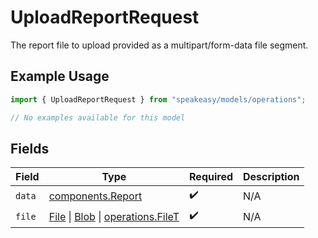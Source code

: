 # UploadReportRequest

The report file to upload provided as a multipart/form-data file segment.

## Example Usage

```typescript
import { UploadReportRequest } from "speakeasy/models/operations";

// No examples available for this model
```

## Fields

| Field                                                                                                                                                                                | Type                                                                                                                                                                                 | Required                                                                                                                                                                             | Description                                                                                                                                                                          |
| ------------------------------------------------------------------------------------------------------------------------------------------------------------------------------------ | ------------------------------------------------------------------------------------------------------------------------------------------------------------------------------------ | ------------------------------------------------------------------------------------------------------------------------------------------------------------------------------------ | ------------------------------------------------------------------------------------------------------------------------------------------------------------------------------------ |
| `data`                                                                                                                                                                               | [components.Report](../../models/components/report.md)                                                                                                                               | :heavy_check_mark:                                                                                                                                                                   | N/A                                                                                                                                                                                  |
| `file`                                                                                                                                                                               | [File](https://developer.mozilla.org/en-US/docs/Web/API/File) \| [Blob](https://developer.mozilla.org/en-US/docs/Web/API/Blob) \| [operations.FileT](../../models/operations/filet.md) | :heavy_check_mark:                                                                                                                                                                   | N/A                                                                                                                                                                                  |
